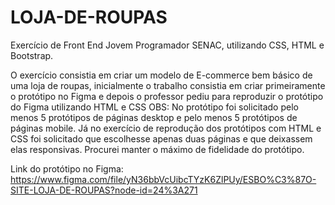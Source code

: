 # LOJA-DE-ROUPAS

Exercício de Front End Jovem Programador SENAC, utilizando CSS, HTML e Bootstrap.

O exercício consistia em criar um modelo de E-commerce bem básico de uma loja de roupas, inicialmente o trabalho consistia em criar primeiramente o
protótipo no Figma e depois o professor pediu para reproduzir o protótipo do Figma utilizando HTML e CSS
OBS: No protótipo foi solicitado pelo menos 5 protótipos de páginas desktop e pelo menos 5 protótipos de páginas mobile.
Já no exercício de reprodução dos protótipos com HTML e CSS foi solicitado que escolhesse apenas duas páginas e que deixassem elas responsivas.
Procurei manter o máximo de fidelidade do protótipo.

Link do protótipo no Figma: https://www.figma.com/file/yN36bbVcUibcTYzK6ZlPUy/ESBO%C3%87O-SITE-LOJA-DE-ROUPAS?node-id=24%3A271
